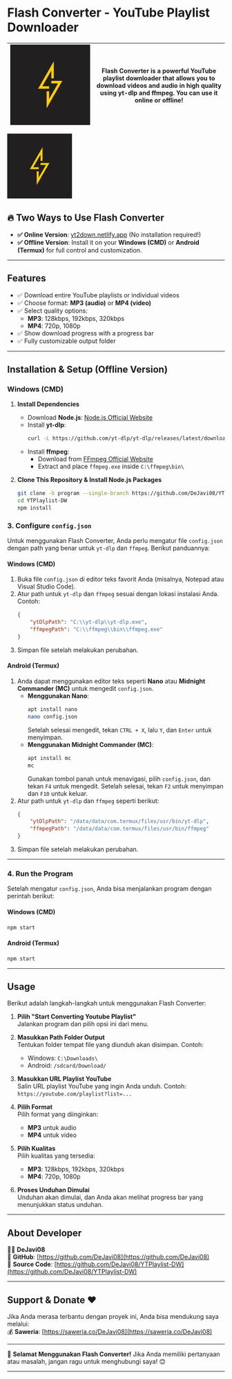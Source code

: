 # Flash Converter - YouTube Playlist Downloader

| ![Logo](https://raw.githubusercontent.com/DeJavi08/YTPlaylist-DW/refs/heads/program/thunder.png) | Flash Converter is a powerful YouTube playlist downloader that allows you to download videos and audio in high quality using **yt-dlp** and **ffmpeg**. You can use it online or offline! |
|-------------------|-----------------------------------------------------------------------------------------------------------------------------------------------------------------------------------------|

<img src="https://raw.githubusercontent.com/DeJavi08/YTPlaylist-DW/refs/heads/program/thunder.png" alt="Logo" width="150" style="max-width: 100%; height: auto;">

## 🔥 Two Ways to Use Flash Converter

- **✅ Online Version**: [yt2down.netlify.app](https://yt2down.netlify.app) (No installation required!)
- **✅ Offline Version**: Install it on your **Windows (CMD)** or **Android (Termux)** for full control and customization.

---

## Features

- ✅ Download entire YouTube playlists or individual videos
- ✅ Choose format: **MP3 (audio)** or **MP4 (video)**
- ✅ Select quality options:
  - **MP3**: 128kbps, 192kbps, 320kbps
  - **MP4**: 720p, 1080p
- ✅ Show download progress with a progress bar
- ✅ Fully customizable output folder

---

## Installation & Setup (Offline Version)

### Windows (CMD)

1. **Install Dependencies**
   - Download **Node.js**: [Node.js Official Website](https://nodejs.org/)
   - Install **yt-dlp**:
     ```bash
     curl -L https://github.com/yt-dlp/yt-dlp/releases/latest/download/yt-dlp.exe -o C:\yt-dlp\yt-dlp.exe
     ```
   - Install **ffmpeg**:
     - Download from [FFmpeg Official Website](https://ffmpeg.org/)
     - Extract and place `ffmpeg.exe` inside `C:\ffmpeg\bin\`

2. **Clone This Repository & Install Node.js Packages**
   ```bash
   git clone -b program --single-branch https://github.com/DeJavi08/YTPlaylist-DW.git
   cd YTPlaylist-DW
   npm install
   ```
   
### 3. Configure `config.json`

Untuk menggunakan Flash Converter, Anda perlu mengatur file `config.json` dengan path yang benar untuk `yt-dlp` dan `ffmpeg`. Berikut panduannya:

#### Windows (CMD)
1. Buka file `config.json` di editor teks favorit Anda (misalnya, Notepad atau Visual Studio Code).
2. Atur path untuk `yt-dlp` dan `ffmpeg` sesuai dengan lokasi instalasi Anda. Contoh:
   ```json
   {
       "ytDlpPath": "C:\\yt-dlp\\yt-dlp.exe",
       "ffmpegPath": "C:\\ffmpeg\\bin\\ffmpeg.exe"
   }
   ```
3. Simpan file setelah melakukan perubahan.

#### Android (Termux)
1. Anda dapat menggunakan editor teks seperti **Nano** atau **Midnight Commander (MC)** untuk mengedit `config.json`.
   - **Menggunakan Nano**:
     ```bash
     apt install nano
     nano config.json
     ```
     Setelah selesai mengedit, tekan `CTRL + X`, lalu `Y`, dan `Enter` untuk menyimpan.
   - **Menggunakan Midnight Commander (MC)**:
     ```bash
     apt install mc
     mc
     ```
     Gunakan tombol panah untuk menavigasi, pilih `config.json`, dan tekan `F4` untuk mengedit. Setelah selesai, tekan `F2` untuk menyimpan dan `F10` untuk keluar.
2. Atur path untuk `yt-dlp` dan `ffmpeg` seperti berikut:
   ```json
   {
       "ytDlpPath": "/data/data/com.termux/files/usr/bin/yt-dlp",
       "ffmpegPath": "/data/data/com.termux/files/usr/bin/ffmpeg"
   }
   ```
3. Simpan file setelah melakukan perubahan.

---

### 4. Run the Program

Setelah mengatur `config.json`, Anda bisa menjalankan program dengan perintah berikut:

#### Windows (CMD)
```bash
npm start
```

#### Android (Termux)
```bash
npm start
```

---

## Usage

Berikut adalah langkah-langkah untuk menggunakan Flash Converter:

1. **Pilih "Start Converting Youtube Playlist"**  
   Jalankan program dan pilih opsi ini dari menu.

2. **Masukkan Path Folder Output**  
   Tentukan folder tempat file yang diunduh akan disimpan. Contoh:  
   - Windows: `C:\Downloads\`  
   - Android: `/sdcard/Download/`

3. **Masukkan URL Playlist YouTube**  
   Salin URL playlist YouTube yang ingin Anda unduh. Contoh:  
   `https://youtube.com/playlist?list=...`

4. **Pilih Format**  
   Pilih format yang diinginkan:  
   - **MP3** untuk audio  
   - **MP4** untuk video

5. **Pilih Kualitas**  
   Pilih kualitas yang tersedia:  
   - **MP3**: 128kbps, 192kbps, 320kbps  
   - **MP4**: 720p, 1080p

6. **Proses Unduhan Dimulai**  
   Unduhan akan dimulai, dan Anda akan melihat progress bar yang menunjukkan status unduhan.  

---

## About Developer

👨‍💻 **DeJavi08**  
🔗 **GitHub**: [https://github.com/DeJavi08](https://github.com/DeJavi08)  
📜 **Source Code**: [https://github.com/DeJavi08/YTPlaylist-DW](https://github.com/DeJavi08/YTPlaylist-DW)

---

## Support & Donate ❤️

Jika Anda merasa terbantu dengan proyek ini, Anda bisa mendukung saya melalui:  
💰 **Saweria**: [https://saweria.co/DeJavi08](https://saweria.co/DeJavi08)

---

🚀 **Selamat Menggunakan Flash Converter!** Jika Anda memiliki pertanyaan atau masalah, jangan ragu untuk menghubungi saya! 😊

---
